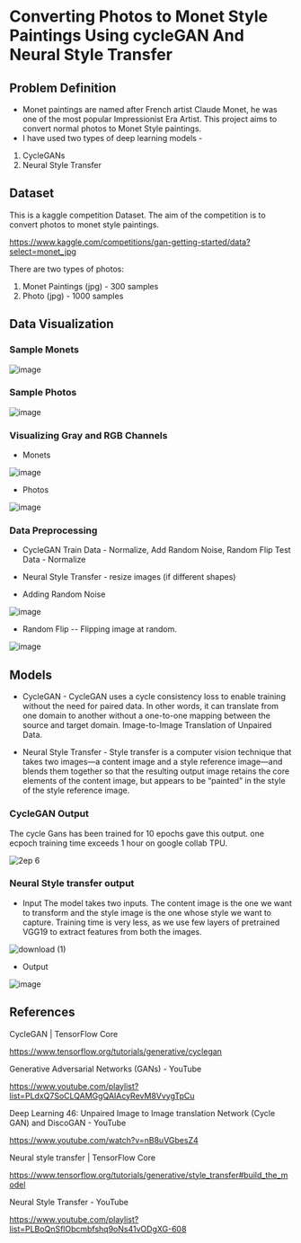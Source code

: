 # Converting Photos to Monet Style Paintings Using cycleGAN And Neural Style Transfer

## Problem Definition
- Monet paintings are named after French artist Claude Monet, he was one of the  most popular Impressionist Era Artist. This project aims to convert normal photos to Monet Style paintings.
- I have used two types of deep learning models -
1.   CycleGANs 
2.   Neural Style Transfer



## Dataset
This is a kaggle competition Dataset. The aim of the competition is to convert photos to monet style paintings. 

https://www.kaggle.com/competitions/gan-getting-started/data?select=monet_jpg

There are two types of photos:

1. Monet Paintings (jpg) - 300 samples
2. Photo (jpg) - 1000 samples

## Data Visualization

### Sample Monets

![image](https://user-images.githubusercontent.com/83595196/226116470-1a12dd3c-f74e-4756-ad8b-9bce395968aa.png)

### Sample Photos

![image](https://user-images.githubusercontent.com/83595196/226116557-4ec98383-db18-4e0d-8535-823683f6fa31.png)

### Visualizing Gray and RGB Channels
- Monets

![image](https://user-images.githubusercontent.com/83595196/226116591-0dc61e00-cabc-4d55-8f9f-27bf26b19208.png)

- Photos

![image](https://user-images.githubusercontent.com/83595196/226116620-7fdf25f8-4694-4ef4-87d9-1358fe0452f3.png)

### Data Preprocessing 
- CycleGAN
Train Data -  Normalize, Add Random Noise, Random Flip
Test Data - Normalize

- Neural Style Transfer - resize images (if different shapes)


- Adding Random Noise

![image](https://user-images.githubusercontent.com/83595196/226116676-13b0d8eb-99b8-4b3a-aab7-e305dba669c6.png)

- Random Flip
-- Flipping image at random.

![image](https://user-images.githubusercontent.com/83595196/226117008-ed535b2a-9f56-455b-b749-5257e7abff62.png)

## Models

- CycleGAN - CycleGAN uses a cycle consistency loss to enable training without the need for paired data. In other words, it can translate from one domain to another without a one-to-one mapping between the source and target domain.
Image-to-Image Translation of Unpaired Data.

- Neural Style Transfer - Style transfer is a computer vision technique that takes two images—a content image and a style reference image—and blends them together so that the resulting output image retains the core elements of the content image, but appears to be “painted” in the style of the style reference image.


###  CycleGAN Output
The cycle Gans has been trained for 10 epochs gave this output. one ecpoch training time exceeds 1 hour on google collab TPU.

![2ep 6](https://user-images.githubusercontent.com/83595196/226182005-777aab60-edc9-4b79-a81c-98b2dc073b1c.png)

### Neural Style transfer output
- Input
The model takes two inputs. The content image is the one we want to transform and the style image is the one whose style we want to capture.
Training time is very less, as we use few layers of pretrained VGG19 to extract features from both the images.

![download (1)](https://user-images.githubusercontent.com/83595196/226182084-e40e104b-9a83-4b9f-8c65-509d4c42af88.png)

- Output

![image](https://user-images.githubusercontent.com/83595196/226182192-7ff85ca5-b406-40a6-a2ff-8be7c1960363.png)

## References

CycleGAN  |  TensorFlow Core

https://www.tensorflow.org/tutorials/generative/cyclegan

Generative Adversarial Networks (GANs) - YouTube

https://www.youtube.com/playlist?list=PLdxQ7SoCLQAMGgQAIAcyRevM8VvygTpCu

Deep Learning 46: Unpaired Image to Image translation Network (Cycle GAN) and DiscoGAN - YouTube

https://www.youtube.com/watch?v=nB8uVGbesZ4

Neural style transfer  |  TensorFlow Core

https://www.tensorflow.org/tutorials/generative/style_transfer#build_the_model

Neural Style Transfer - YouTube

https://www.youtube.com/playlist?list=PLBoQnSflObcmbfshq9oNs41vODgXG-608






